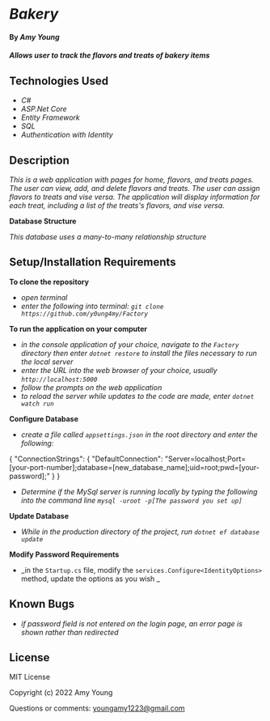 # _Bakery_

#### By _**Amy Young**_

#### _Allows user to track the flavors and treats of bakery items_

## Technologies Used

* _C#_
* _ASP.Net Core_
* _Entity Framework_
* _SQL_
* _Authentication with Identity_


## Description

_This is a web application with pages for home, flavors, and treats pages. The user can view, add, and delete flavors and treats. The user can assign flavors to treats and vise versa. The application will display information for each treat, including a list of the treats's flavors, and vise versa._

**Database Structure**

_This database uses a many-to-many relationship structure_

## Setup/Installation Requirements

**To clone the repository**
* _open terminal_
* _enter the following into terminal: `git clone https://github.com/y0ung4my/Factory`_

**To run the application on your computer**
* _in the console application of your choice, navigate to the `Factory` directory then enter `dotnet restore` to install the files necessary to run the local server_
* _enter the URL into the web browser of your choice, usually `http://localhost:5000`_
* _follow the prompts on the web application_
* _to reload the server while updates to the code are made, enter `dotnet watch run`_

**Configure Database**
* _create a file called `appsettings.json` in the root directory and enter the following:_

{
  "ConnectionStrings": {
      "DefaultConnection": "Server=localhost;Port=[your-port-number];database=[new_database_name];uid=root;pwd=[your-password];"
  }
}

* _Determine if the MySql server is running locally by typing the following into the command line `mysql -uroot -p[The password you set up]`_

**Update Database**
* _While in the production directory of the project, run `dotnet ef database update`_

**Modify Password Requirements**
* _in the `Startup.cs` file, modify the `services.Configure<IdentityOptions>` method, update the options as you wish _

## Known Bugs

* _if password field is not entered on the login page, an error page is shown rather than redirected_

## License

MIT License

Copyright (c) 2022 Amy Young

Questions or comments: youngamy1223@gmail.com